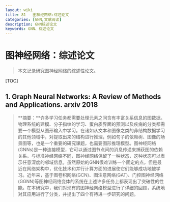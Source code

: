 ```yaml
---
layout: wiki
title: 81 - 图神经网络:综述论文
categories: [GNN,文献阅读]
description: GNN综述论文
keywords: GNN、综述论文
---
```


# 图神经网络：综述论文

> 本文记录研究图神经网络的综述性论文。

[TOC]

## **1. Graph Neural Networks: A Review of Methods and Applications.** arxiv 2018

> **摘要：**许多学习任务都需要处理元素之间含有丰富关系信息的图数据。物理系统的建模、分子指纹的学习、蛋白质界面的预测以及疾病的分类都需要一个模型从图形输入中学习。在诸如从文本和图像之类的非结构数据学习的其他领域中，对提取出来的结构进行推理，例如句子的依赖树、图像的场景图等，也是一个重要的研究课题，也需要图形推理模型。图神经网络(GNNs)是一种连接模型，它可以通过图节点间的消息传递来捕获图的依赖关系。与标准神经网络不同，图神经网络保留了一种状态，这种状态可以表示任意深度的邻域信息。虽然原始的GNN很难训练一个固定的点，但是最近在网络架构中，优化技术和并行计算方面的进展使它们能够成功地被学习。近年来，基于图卷积网络(GCN)、图注意网络(GAT)、门控图神经网络(GGNN)等图神经网络变体的系统在上述许多任务上都表现出了突破性的性能。在本研究中，我们对现有的图神经网络模型进行了详细的回顾，系统地对其应用进行了分类，并提出了四个有待进一步研究的问题。








